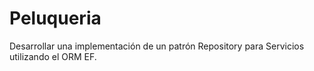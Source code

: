 # Peluqueria
 Desarrollar una implementación de un patrón Repository para Servicios utilizando el ORM EF.
